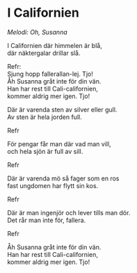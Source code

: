 # I Californien
*Melodi: Oh, Susanna*

I Californien där himmelen är blå,  
där näktergalar drillar slå.  

Refr:  
Sjung hopp fallerallan-lej. Tjo!  
Åh Susanna gråt inte för din vän.  
Han har rest till Cali-californien,  
kommer aldrig mer igen. Tjo!  

Där är varenda sten av silver eller gull.  
Av sten är hela jorden full.  

Refr

För pengar får man där vad man vill,  
och hela sjön är full av sill.  

Refr  

Där är varenda mö så fager som en ros  
fast ungdomen har flytt sin kos.  

Refr  

Där är man ingenjör och lever tills man dör.  
Det rår man inte för, fallera.  

Refr  

Åh Susanna gråt inte för din vän.  
Han har rest till Cali-californien,  
kommer aldrig mer igen. Tjo!  
